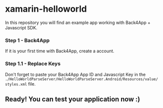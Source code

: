 # xamarin-helloworld

In this repository you will find an example app working with Back4App + Javascript SDK.

### Step 1 - Back4App

If it is your first time with Back4App, create a account.

### Step 1.1 - Replace Keys

Don't forget to paste your Back4App App ID and Javascript Key in the `./HelloWorldParseServer/HelloWorldParseServer.Android/Resources/value/styles.xml` file.

## Ready! You can test your application now :)
